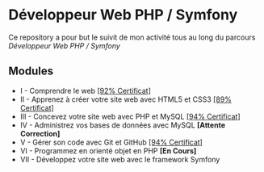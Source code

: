 # Développeur Web PHP / Symfony

Ce repository a pour but le suivit de mon activité tous au long du parcours *Développeur Web PHP / Symfony*

## Modules

+ I - Comprendre le web [[92% Certificat]](https://openclassrooms.com/course-certificates/6308317608)
+ II - Apprenez à créer votre site web avec HTML5 et CSS3 [[89% Certificat]](https://openclassrooms.com/course-certificates/9916008954)
+ III - Concevez votre site web avec PHP et MySQL [[94% Certificat]](https://openclassrooms.com/course-certificates/5979283798)
+ IV - Administrez vos bases de données avec MySQL **[Attente Correction]**
+ V - Gérer son code avec Git et GitHub [[94% Certificat]](https://openclassrooms.com/course-certificates/7956362468)
+ VI - Programmez en orienté objet en PHP **[En Cours]**
+ VII - Développez votre site web avec le framework Symfony